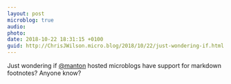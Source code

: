 ```yaml
---
layout: post
microblog: true
audio: 
photo: 
date: 2018-10-22 18:31:15 +0100
guid: http://ChrisJWilson.micro.blog/2018/10/22/just-wondering-if.html
---
```

Just wondering if [@manton](https://micro.blog/manton) hosted microblogs have support for markdown footnotes? Anyone know? 
